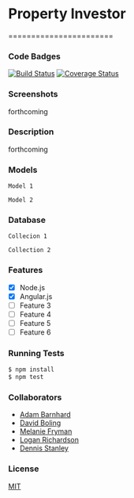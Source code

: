 # Property Investor
=======================

### Code Badges
[![Build Status](https://travis-ci.org/mlfryman/property-investor.svg)](https://travis-ci.org/mlfryman/property-investor)
[![Coverage Status](https://coveralls.io/repos/mlfryman/property-investor/badge.png)](https://coveralls.io/r/mlfryman/property-investor)

### Screenshots
forthcoming

### Description
forthcoming

### Models
```
Model 1
```

```
Model 2
```

### Database
```
Collecion 1
```

```
Collection 2
```

### Features
- [x] Node.js
- [x] Angular.js
- [ ] Feature 3
- [ ] Feature 4
- [ ] Feature 5
- [ ] Feature 6

### Running Tests
```bash
$ npm install
$ npm test
```

### Collaborators
- [Adam Barnhard](https://github.com/ABarnhard)
- [David Boling](https://github.com/kadowki)
- [Melanie Fryman](https://github.com/mlfryman)
- [Logan Richardson](https://github.com/GLoganDR)
- [Dennis Stanley](https://github.com/tdsjr82)

### License
[MIT](LICENSE)


